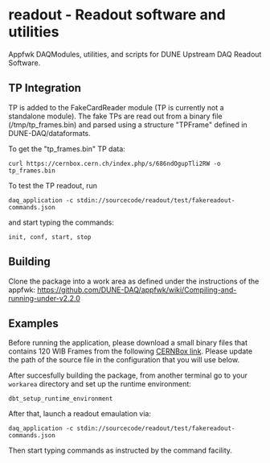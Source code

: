 # readout - Readout software and utilities 
Appfwk DAQModules, utilities, and scripts for DUNE Upstream DAQ Readout Software.

## TP Integration

TP is added to the FakeCardReader module (TP is currently not a standalone module). The fake TPs are read out from a binary file (/tmp/tp_frames.bin) 
and parsed using a structure "TPFrame" defined in  DUNE-DAQ/dataformats.

To get the "tp_frames.bin" TP data:

    curl https://cernbox.cern.ch/index.php/s/686ndOgupTli2RW -o tp_frames.bin


To test the TP readout, run

    daq_application -c stdin://sourcecode/readout/test/fakereadout-commands.json

and start typing the commands:

    init, conf, start, stop


## Building

Clone the package into a work area as defined under the instructions of the appfwk:
https://github.com/DUNE-DAQ/appfwk/wiki/Compiling-and-running-under-v2.2.0


## Examples
Before running the application, please download a small binary files that contains 120 WIB Frames from the following [CERNBox link](https://cernbox.cern.ch/index.php/s/VAqNtn7bwuQtff3/download). Please update the path of the source file in the configuration that you will use below. 

After succesfully building the package, from another terminal go to your `workarea` directory and set up the runtime environment:

    dbt_setup_runtime_environment
    
After that, launch a readout emaulation via:

    daq_application -c stdin://sourcecode/readout/test/fakereadout-commands.json
    
Then start typing commands as instructed by the command facility.
